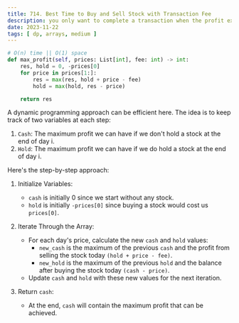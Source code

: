 ```yaml
---
title: 714. Best Time to Buy and Sell Stock with Transaction Fee
description: you only want to complete a transaction when the profit exceeds the transaction fee
date: 2023-11-22
tags: [ dp, arrays, medium ]
---
```


```python
# O(n) time || O(1) space
def max_profit(self, prices: List[int], fee: int) -> int:
    res, hold = 0, -prices[0]
    for price in prices[1:]:
        res = max(res, hold + price - fee)
        hold = max(hold, res - price)

    return res
```

A dynamic programming approach can be efficient here. The idea is to keep track of two variables at each step:

1) `Cash`: The maximum profit we can have if we don't hold a stock at the end of day i.
2) `Hold`: The maximum profit we can have if we do hold a stock at the end of day i.

Here's the step-by-step approach:

1) Initialize Variables:
   - `cash` is initially 0 since we start without any stock.
   - `hold` is initially `-prices[0]` since buying a stock would cost us `prices[0]`.

2) Iterate Through the Array:
   - For each day's price, calculate the new `cash` and `hold` values:
     - `new_cash` is the maximum of the previous `cash` and the profit from selling the stock today `(hold + price - fee)`.
     - `new_hold` is the maximum of the previous `hold` and the balance after buying the stock today `(cash - price)`.
   - Update `cash` and `hold` with these new values for the next iteration.

3) Return `cash`:
   - At the end, `cash` will contain the maximum profit that can be achieved.
